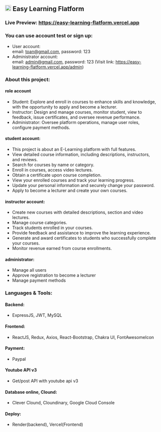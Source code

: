 <h2>
  <img src="https://github.com/user-attachments/assets/48c399c1-372a-458b-992a-3f2b8be8e532" alt="Easy Learning" style="width: 20px; height: 20px;">
  Easy Learning Flatform
</h2>

### Live Preview: https://easy-learning-flatform.vercel.app

### You can use account test or sign up:

-  User account: <br/>
  email: toan@gmail.com, password: 123
-  Administrator account: <br/>
  email: admin@gmail.com, password: 123 (Visit link: https://easy-learning-flatform.vercel.app/admin)

### About this project:

#### role account
-  Student: Explore and enroll in courses to enhance skills and knowledge, with the opportunity to apply and become a lecturer.
-  Instructor: Design and manage courses, monitor student, view to feedback, issue certificates, and oversee revenue performance.
-  Administrator: Oversee platform operations, manage user roles, configure payment methods.

#### student account: 
-  This project is about an E-Learning platform with full features.
-  View detailed course information, including descriptions, instructors, and reviews.
-  Search for courses by name or category.
-  Enroll in courses, access video lectures.
-  Obtain a certificate upon course completion.
-  View your enrolled courses and track your learning progress.
-  Update your personal information and securely change your password.
-  Apply to become a lecturer and create your own courses.

#### instructor account:
-  Create new courses with detailed descriptions, section and video lectures.
-  Manage course categories.
-  Track students enrolled in your courses.
-  Provide feedback and assistance to improve the learning experience.
-  Generate and award certificates to students who successfully complete your courses.
-  Monitor revenue earned from course enrollments.

#### administrator: 
-  Manage all users
-  Approve registration to become a lecturer
-  Manage payment methods

### Languages & Tools:

#### Backend:
-  ExpressJS, JWT, MySQL
#### Frontend:
-  ReactJS, Redux, Axios, React-Bootstrap, Chakra UI, FontAwesomeIcon
#### Payment:
- Paypal
#### Youtube API v3
- Get/post API with youtube api v3
#### Database online, Clound:
- Clever Clound, Cloundinary, Google Cloud Console
#### Deploy:
-  Render(backend), Vercel(Frontend) 
